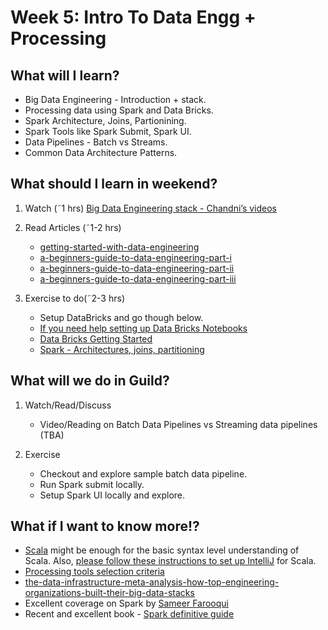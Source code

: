 # Week 5: Intro To Data Engg + Processing

## What will I learn?
* Big Data Engineering - Introduction + stack.
* Processing data using Spark and Data Bricks.
* Spark Architecture, Joins, Partionining.
* Spark Tools like Spark Submit, Spark UI.
* Data Pipelines - Batch vs Streams.
* Common Data Architecture Patterns.

## What should I learn in weekend?
1. Watch (˜1 hrs)
    [Big Data Engineering stack - Chandni’s videos](https://www.youtube.com/playlist?list=PLhjyp1p9ym5q_dULHQrxJXhZFiykpuxW4)

2. Read Articles (˜1-2 hrs)
    * [getting-started-with-data-engineering](https://medium.com/@richard534/getting-started-with-data-engineering-3d2e728d0c1f)
    * [a-beginners-guide-to-data-engineering-part-i](https://medium.com/@rchang/a-beginners-guide-to-data-engineering-part-i-4227c5c457d7)  
    * [a-beginners-guide-to-data-engineering-part-ii](https://medium.com/@rchang/a-beginners-guide-to-data-engineering-part-ii-47c4e7cbda71.) 
    * [a-beginners-guide-to-data-engineering-part-iii](https://medium.com/@rchang/a-beginners-guide-to-data-engineering-the-series-finale-2cc92ff14b0)

3. Exercise to do(˜2-3 hrs)
    * Setup DataBricks and go though below.
    * [If you need help setting up Data Bricks Notebooks](https://drive.google.com/drive/folders/1u30BJyCtWpoPwAlkb5bJqjfZOdXglAic)
    * [Data Bricks Getting Started](https://docs.databricks.com/getting-started/index.html)
    * [Spark - Architectures, joins, partitioning](https://docs.databricks.com/getting-started/spark/index.html)

## What will we do in Guild?
1. Watch/Read/Discuss
    * Video/Reading on Batch Data Pipelines vs Streaming data pipelines (TBA)

2. Exercise
    * Checkout and explore sample batch data pipeline.
    * Run Spark submit locally.
    * Setup Spark UI locally and explore.


## What if I want to know more!?
* [Scala](https://docs.scala-lang.org/tutorials/scala-for-java-programmers.html) might be enough for the basic syntax level  understanding of Scala.
Also, [please follow these instructions to set up IntelliJ](https://docs.google.com/document/d/18gdtnyQ4Ze5UnvAVVCN-GkNxvV2aNHR_LNyh0kDTq4A/edit#heading=h.pgupim5kxzr0) for Scala.
* [Processing tools selection criteria](https://docs.google.com/presentation/d/1fTfEkbRb8uwFuPu-kuwbASmMyHOxzzz8hySY1Qit2Ig/edit#slide=id.g37231d4ee1_0_198)
* [the-data-infrastructure-meta-analysis-how-top-engineering-organizations-built-their-big-data-stacks](https://www.stitchdata.com/blog/the-data-infrastructure-meta-analysis-how-top-engineering-organizations-built-their-big-data-stacks/)
* Excellent coverage on Spark by [Sameer Farooqui](https://www.youtube.com/watch?v=7ooZ4S7Ay6Y)
* Recent and excellent book  - [Spark definitive guide](https://learning.oreilly.com/library/view/spark-the-definitive/9781491912201/)
